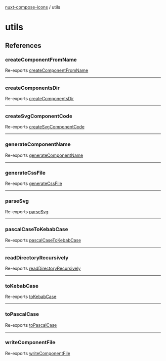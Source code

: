 [nuxt-compose-icons](../modules.md) / utils

# utils

## References

### createComponentFromName

Re-exports [createComponentFromName](components/create-component-from-name/functions/createComponentFromName.md)

---

### createComponentsDir

Re-exports [createComponentsDir](filesystem/create-components-dir/functions/createComponentsDir.md)

---

### createSvgComponentCode

Re-exports [createSvgComponentCode](svg/create-svg-component/functions/createSvgComponentCode.md)

---

### generateComponentName

Re-exports [generateComponentName](components/generate-component-name/functions/generateComponentName.md)

---

### generateCssFile

Re-exports [generateCssFile](styles/generate-css-file/functions/generateCssFile.md)

---

### parseSvg

Re-exports [parseSvg](svg/parse-svg/functions/parseSvg.md)

---

### pascalCaseToKebabCase

Re-exports [pascalCaseToKebabCase](convert-cases/functions/pascalCaseToKebabCase.md)

---

### readDirectoryRecursively

Re-exports [readDirectoryRecursively](filesystem/read-directory-recursively/functions/readDirectoryRecursively.md)

---

### toKebabCase

Re-exports [toKebabCase](convert-cases/functions/toKebabCase.md)

---

### toPascalCase

Re-exports [toPascalCase](convert-cases/functions/toPascalCase.md)

---

### writeComponentFile

Re-exports [writeComponentFile](filesystem/write-component-file/functions/writeComponentFile.md)
